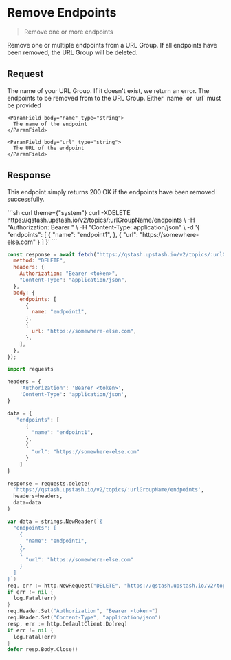 # Remove Endpoints

> Remove one or more endpoints

Remove one or multiple endpoints from a URL Group. If all endpoints have been removed, the URL Group will be deleted.

## Request

<ParamField path="urlGroupName" type="string" required>
  The name of your URL Group. If it doesn't exist, we return an error.
</ParamField>

<ParamField body="endpoints" type="Array" required>
  The endpoints to be removed from to the URL Group.

  <Expandable defaultOpen>
    Either `name` or `url` must be provided

    <ParamField body="name" type="string">
      The name of the endpoint
    </ParamField>

    <ParamField body="url" type="string">
      The URL of the endpoint
    </ParamField>
  </Expandable>
</ParamField>

## Response

This endpoint simply returns 200 OK if the endpoints have been removed successfully.

<RequestExample>
  ```sh curl theme={"system"}
  curl -XDELETE https://qstash.upstash.io/v2/topics/:urlGroupName/endpoints \
    -H "Authorization: Bearer <token>" \
    -H "Content-Type: application/json" \
    -d '{
      "endpoints": [
        {
          "name": "endpoint1",
        },
        {
          "url": "https://somewhere-else.com"
        }
      ]
    }'
  ```

  ```js Node theme={"system"}
  const response = await fetch("https://qstash.upstash.io/v2/topics/:urlGroupName/endpoints", {
    method: "DELETE",
    headers: {
      Authorization: "Bearer <token>",
      "Content-Type": "application/json",
    },
    body: {
      endpoints: [
        {
          name: "endpoint1",
        },
        {
          url: "https://somewhere-else.com",
        },
      ],
    },
  });
  ```

  ```python Python theme={"system"}
  import requests

  headers = {
      'Authorization': 'Bearer <token>',
      'Content-Type': 'application/json',
  }

  data = {
     "endpoints": [
        {
          "name": "endpoint1",
        },
        {
          "url": "https://somewhere-else.com"
        }
      ]
  }

  response = requests.delete(
    'https://qstash.upstash.io/v2/topics/:urlGroupName/endpoints',
    headers=headers,
    data=data
  )
  ```

  ```go Go theme={"system"}
  var data = strings.NewReader(`{
    "endpoints": [
      {
        "name": "endpoint1",
      },
      {
        "url": "https://somewhere-else.com"
      }
    ]
  }`)
  req, err := http.NewRequest("DELETE", "https://qstash.upstash.io/v2/topics/:urlGroupName/endpoints", data)
  if err != nil {
    log.Fatal(err)
  }
  req.Header.Set("Authorization", "Bearer <token>")
  req.Header.Set("Content-Type", "application/json")
  resp, err := http.DefaultClient.Do(req)
  if err != nil {
    log.Fatal(err)
  }
  defer resp.Body.Close()
  ```
</RequestExample>
